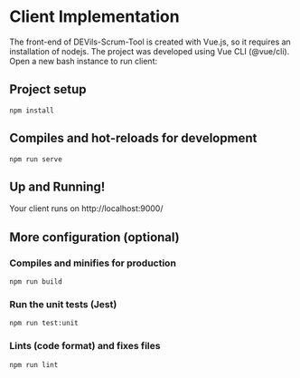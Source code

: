 # Client Implementation
The front-end of DEVils-Scrum-Tool is created with Vue.js, so it requires an installation of nodejs.
The project was developed using Vue CLI (@vue/cli). Open a new bash instance to run client:

## Project setup
    npm install

## Compiles and hot-reloads for development
    npm run serve

## Up and Running!
Your client runs on http://localhost:9000/

## More configuration (optional)
### Compiles and minifies for production
    npm run build

### Run the unit tests (Jest)
    npm run test:unit

### Lints (code format) and fixes files
    npm run lint
